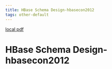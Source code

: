 ```yaml
---
title: HBase Schema Design-hbasecon2012
tags: other-default
---
```


[local pdf](../../../pdfs/HBase%20Schema%20Design-hbasecon2012.pdf)

# HBase Schema Design-hbasecon2012
